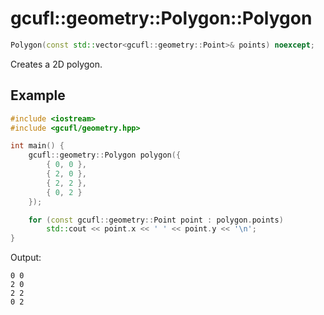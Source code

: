 # gcufl::geometry::Polygon::Polygon
```cpp
Polygon(const std::vector<gcufl::geometry::Point>& points) noexcept;
```
Creates a 2D polygon.
## Example
```cpp
#include <iostream>
#include <gcufl/geometry.hpp>

int main() {
	gcufl::geometry::Polygon polygon({
		{ 0, 0 },
		{ 2, 0 },
		{ 2, 2 },
		{ 0, 2 }
	});

	for (const gcufl::geometry::Point point : polygon.points)
		std::cout << point.x << ' ' << point.y << '\n';
}
```
Output:
```
0 0
2 0
2 2
0 2
```
